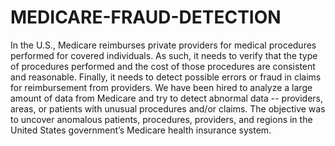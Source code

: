 # MEDICARE-FRAUD-DETECTION

In the U.S., Medicare reimburses private providers for medical procedures performed for covered individuals. As such, it needs to verify that the type of procedures performed and the cost of those procedures are consistent and reasonable. Finally, it needs to detect possible errors or fraud in claims for reimbursement from providers. 
We have been hired to analyze a large amount of data from Medicare and try to detect abnormal data -- providers, areas, or patients with unusual procedures and/or claims.
The objective was to uncover anomalous patients, procedures, providers, and regions in the United States government’s Medicare health insurance system.


